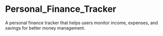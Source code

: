 # Personal_Finance_Tracker
A personal finance tracker that helps users monitor income, expenses, and savings for better money management.
